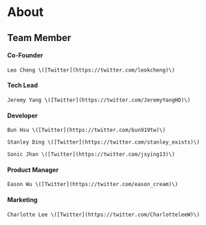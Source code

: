 # About

## Team Member

#### Co-Founder

    Leo Cheng \([Twitter](https://twitter.com/leokcheng)\)

#### Tech Lead

    Jeremy Yang \([Twitter](https://twitter.com/JeremyYangHD)\)

#### Developer

    Bun Hsu \([Twitter](https://twitter.com/bun919tw)\)

    Stanley Ding \([Twitter](https://twitter.com/stanley_exists)\)

    Sonic Jhan \([Twitter](https://twitter.com/jsying13)\)

#### Product Manager

    Eason Wu \([Twitter](https://twitter.com/eason_cream)\)

#### Marketing

    Charlotte Lee \([Twitter](https://twitter.com/CharlotteleeW)\)

